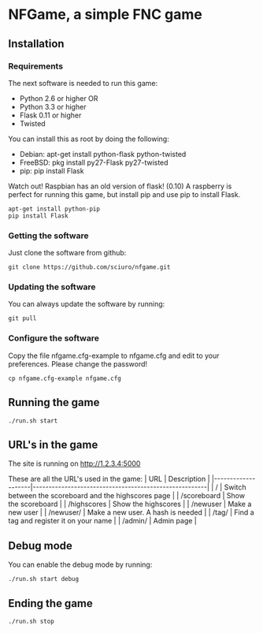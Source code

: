 # NFGame, a simple FNC game

## Installation

### Requirements
The next software is needed to run this game:

- Python 2.6 or higher OR
- Python 3.3 or higher
- Flask  0.11 or higher
- Twisted

You can install this as root by doing the following:

- Debian: apt-get install python-flask python-twisted
- FreeBSD: pkg install py27-Flask py27-twisted
- pip: pip install Flask

Watch out! Raspbian has an old version of flask! (0.10) A raspberry is perfect
for running this game, but install pip and use pip to install Flask.

    apt-get install python-pip
    pip install Flask

### Getting the software
Just clone the software from github:

    git clone https://github.com/sciuro/nfgame.git

### Updating the software
You can always update the software by running:

    git pull

### Configure the software
Copy the file nfgame.cfg-example to nfgame.cfg and edit to your preferences.
Please change the password!

    cp nfgame.cfg-example nfgame.cfg

## Running the game
    ./run.sh start

## URL's in the game
The site is running on http://1.2.3.4:5000

These are all the URL's used in the game:
| URL                | Description                                           |
|--------------------|-------------------------------------------------------|
| /                  | Switch between the scoreboard and the highscores page |
| /scoreboard        | Show the scoreboard                                   |
| /highscores        | Show the highscores                                   |
| /newuser           | Make a new user                                       |
| /newuser/<hash>    | Make a new user. A hash is needed                     |
| /tag/<hash>        | Find a tag and register it on your name               |
| /admin/<password>  | Admin page                                            |

## Debug mode
You can enable the debug mode by running:

    ./run.sh start debug

## Ending the game

    ./run.sh stop
